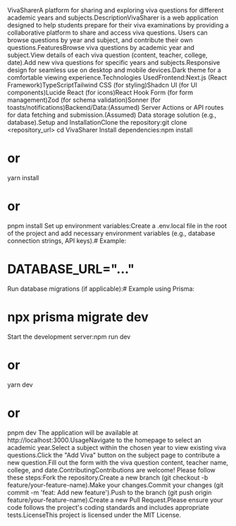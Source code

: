 VivaSharerA platform for sharing and exploring viva questions for different academic years and subjects.DescriptionVivaSharer is a web application designed to help students prepare for their viva examinations by providing a collaborative platform to share and access viva questions. Users can browse questions by year and subject, and contribute their own questions.FeaturesBrowse viva questions by academic year and subject.View details of each viva question (content, teacher, college, date).Add new viva questions for specific years and subjects.Responsive design for seamless use on desktop and mobile devices.Dark theme for a comfortable viewing experience.Technologies UsedFrontend:Next.js (React Framework)TypeScriptTailwind CSS (for styling)Shadcn UI (for UI components)Lucide React (for icons)React Hook Form (for form management)Zod (for schema validation)Sonner (for toasts/notifications)Backend/Data:(Assumed) Server Actions or API routes for data fetching and submission.(Assumed) Data storage solution (e.g., database).Setup and InstallationClone the repository:git clone <repository_url>
cd VivaSharer
Install dependencies:npm install
# or
yarn install
# or
pnpm install
Set up environment variables:Create a .env.local file in the root of the project and add necessary environment variables (e.g., database connection strings, API keys).# Example:
# DATABASE_URL="..."
Run database migrations (if applicable):# Example using Prisma:
# npx prisma migrate dev
Start the development server:npm run dev
# or
yarn dev
# or
pnpm dev
The application will be available at http://localhost:3000.UsageNavigate to the homepage to select an academic year.Select a subject within the chosen year to view existing viva questions.Click the "Add Viva" button on the subject page to contribute a new question.Fill out the form with the viva question content, teacher name, college, and date.ContributingContributions are welcome! Please follow these steps:Fork the repository.Create a new branch (git checkout -b feature/your-feature-name).Make your changes.Commit your changes (git commit -m 'feat: Add new feature').Push to the branch (git push origin feature/your-feature-name).Create a new Pull Request.Please ensure your code follows the project's coding standards and includes appropriate tests.LicenseThis project is licensed under the MIT License.